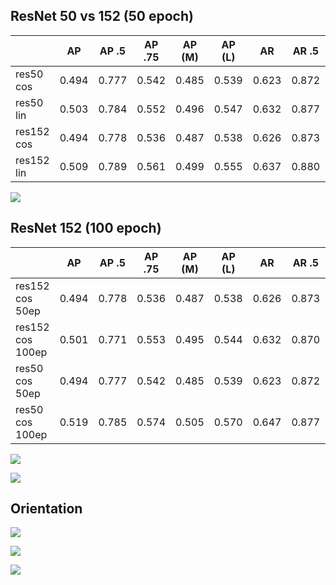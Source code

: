 ## ResNet 50 vs 152 (50 epoch)

|            | AP    | AP .5 | AP .75 | AP (M) | AP (L) | AR    | AR .5 | AR .75 | AR (M) | AR (L) |
|------------|-------|-------|--------|--------|--------|-------|-------|--------|--------|--------|
| res50 cos  | 0.494 | 0.777 | 0.542  | 0.485  | 0.539  | 0.623 | 0.872 | 0.688  | 0.586  | 0.676  |
| res50 lin  | 0.503 | 0.784 | 0.552  | 0.496  | 0.547  | 0.632 | 0.877 | 0.696  | 0.595  | 0.685  |
| res152 cos | 0.494 | 0.778 | 0.536  | 0.487  | 0.538  | 0.626 | 0.873 | 0.690  | 0.590  | 0.678  |
| res152 lin | 0.509 | 0.789 | 0.561  | 0.499  | 0.555  | 0.637 | 0.880 | 0.704  | 0.600  | 0.689  |

![](02-01-08-09.png)


## ResNet 152 (100 epoch)

|                  | AP    | AP .5 | AP .75 | AP (M) | AP (L) | AR    | AR .5 | AR .75 | AR (M) | AR (L) |
|------------------|-------|-------|--------|--------|--------|-------|-------|--------|--------|--------|
| res152 cos 50ep  | 0.494 | 0.778 | 0.536  | 0.487  | 0.538  | 0.626 | 0.873 | 0.690  | 0.590  | 0.678  |
| res152 cos 100ep | 0.501 | 0.771 | 0.553  | 0.495  | 0.544  | 0.632 | 0.870 | 0.699  | 0.596  | 0.684  |
| res50 cos 50ep   | 0.494 | 0.777 | 0.542  | 0.485  | 0.539  | 0.623 | 0.872 | 0.688  | 0.586  | 0.676  |
| res50 cos 100ep  | 0.519 | 0.785 | 0.574  | 0.505  | 0.570  | 0.647 | 0.877 | 0.713  | 0.606  | 0.706  |

![](loss_res152_ep100v50.png)

![](loss_res152_ep100.png)

## Orientation

![](02-10-11.png)

![](pose_angle.png)

![](up-down.png)	